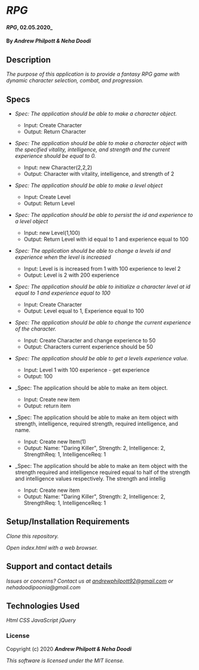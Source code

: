 # _RPG_
#### _RPG_, 02.05.2020_
#### By _**Andrew Philpott & Neha Doodi**_
## Description
_The purpose of this application is to provide a fantasy RPG game with dynamic character selection, combat, and progression._

## Specs
* _Spec: The application should be able to make a character object._
  * Input: Create Character
  * Output: Return Character

* _Spec: The application should be able to make a character object with the specified vitality, intelligence, and strength and the current experience should be equal to 0._
  * Input: new Character(2,2,2)
  * Output: Character with vitality, intelligence, and strength of 2

* _Spec: The application should be able to make a level object_
  * Input: Create Level
  * Output: Return Level

* _Spec: The application should be able to persist the id and experience to a level object_
  * Input: new Level(1,100)
  * Output: Return Level with id equal to 1 and experience equal to 100

* _Spec: The application should be able to change a levels id and experience when the level is increased_
  * Input: Level is is increased from 1 with 100 experience to level 2
  * Output: Level is 2 with 200 experience

* _Spec: The application should be able to initialize a character level at id equal to 1 and experience equal to 100_
  * Input: Create Character
  * Output: Level equal to 1, Experience equal to 100

* _Spec: The application should be able to change the current experience of the character._
  * Input: Create Character and change experience to 50
  * Output: Characters current experience should be 50

* _Spec: The application should be able to get a levels experience value._
  * Input: Level 1 with 100 experience - get experience
  * Output: 100

* _Spec: The application should be able to make an item object.
  * Input: Create new item
  * Output: return item

* _Spec: The application should be able to make an item object with strength, intelligence, required strength, required intelligence, and name.
  * Input: Create new Item(1)
  * Output: Name: "Daring Killer", Strength: 2, Intelligence: 2, StrengthReq: 1, IntelligenceReq: 1 

* _Spec: The application should be able to make an item object with the strength required and intelligence required equal to half of the strength and intelligence values respectively. The strength and intellig
  * Input: Create new item
  * Output: Name: "Daring Killer", Strength: 2, Intelligence: 2, StrengthReq: 1, IntelligenceReq: 1 

## Setup/Installation Requirements
_Clone this repository._

_Open index.html with a web browser._

## Support and contact details
_Issues or concerns? Contact us at andrewphilpott92@gmail.com or nehadoodipoonia@gmail.com_

## Technologies Used
_Html_
_CSS_
_JavaScript_
_jQuery_

### License
Copyright (c) 2020 **_Andrew Philpott & Neha Doodi_**

*This software is licensed under the MIT license.*
